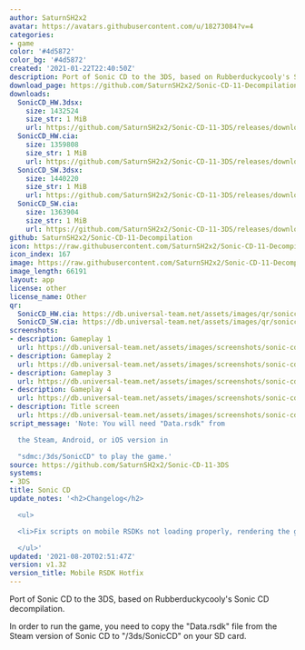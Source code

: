 ```yaml
---
author: SaturnSH2x2
avatar: https://avatars.githubusercontent.com/u/18273084?v=4
categories:
- game
color: '#4d5872'
color_bg: '#4d5872'
created: '2021-01-22T22:40:50Z'
description: Port of Sonic CD to the 3DS, based on Rubberduckycooly's Sonic CD decompilation
download_page: https://github.com/SaturnSH2x2/Sonic-CD-11-Decompilation/releases
downloads:
  SonicCD_HW.3dsx:
    size: 1432524
    size_str: 1 MiB
    url: https://github.com/SaturnSH2x2/Sonic-CD-11-3DS/releases/download/v1.32/SonicCD_HW.3dsx
  SonicCD_HW.cia:
    size: 1359808
    size_str: 1 MiB
    url: https://github.com/SaturnSH2x2/Sonic-CD-11-3DS/releases/download/v1.32/SonicCD_HW.cia
  SonicCD_SW.3dsx:
    size: 1440220
    size_str: 1 MiB
    url: https://github.com/SaturnSH2x2/Sonic-CD-11-3DS/releases/download/v1.32/SonicCD_SW.3dsx
  SonicCD_SW.cia:
    size: 1363904
    size_str: 1 MiB
    url: https://github.com/SaturnSH2x2/Sonic-CD-11-3DS/releases/download/v1.32/SonicCD_SW.cia
github: SaturnSH2x2/Sonic-CD-11-Decompilation
icon: https://raw.githubusercontent.com/SaturnSH2x2/Sonic-CD-11-Decompilation/master/resources/48x48.png
icon_index: 167
image: https://raw.githubusercontent.com/SaturnSH2x2/Sonic-CD-11-Decompilation/master/resources/banner.png
image_length: 66191
layout: app
license: other
license_name: Other
qr:
  SonicCD_HW.cia: https://db.universal-team.net/assets/images/qr/soniccd_hw-cia.png
  SonicCD_SW.cia: https://db.universal-team.net/assets/images/qr/soniccd_sw-cia.png
screenshots:
- description: Gameplay 1
  url: https://db.universal-team.net/assets/images/screenshots/sonic-cd/gameplay-1.png
- description: Gameplay 2
  url: https://db.universal-team.net/assets/images/screenshots/sonic-cd/gameplay-2.png
- description: Gameplay 3
  url: https://db.universal-team.net/assets/images/screenshots/sonic-cd/gameplay-3.png
- description: Gameplay 4
  url: https://db.universal-team.net/assets/images/screenshots/sonic-cd/gameplay-4.png
- description: Title screen
  url: https://db.universal-team.net/assets/images/screenshots/sonic-cd/title-screen.png
script_message: 'Note: You will need "Data.rsdk" from

  the Steam, Android, or iOS version in

  "sdmc:/3ds/SonicCD" to play the game.'
source: https://github.com/SaturnSH2x2/Sonic-CD-11-3DS
systems:
- 3DS
title: Sonic CD
update_notes: '<h2>Changelog</h2>

  <ul>

  <li>Fix scripts on mobile RSDKs not loading properly, rendering the game unplayable.</li>

  </ul>'
updated: '2021-08-20T02:51:47Z'
version: v1.32
version_title: Mobile RSDK Hotfix
---
```

Port of Sonic CD to the 3DS, based on Rubberduckycooly's Sonic CD decompilation.

In order to run the game, you need to copy the "Data.rsdk" file from the Steam version of Sonic CD to "/3ds/SonicCD" on your SD card.